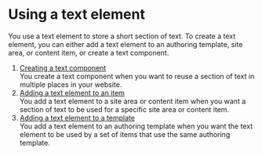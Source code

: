 # Using a text element
You use a text element to store a short section of text. To create a text element, you can either add a text element to an authoring template, site area, or content item, or create a text component.

1.  [Creating a text component](wcm_dev_elements_text_creating.md)  
You create a text component when you want to reuse a section of text in multiple places in your website.
2.  [Adding a text element to an item](wcm_dev_elements_text_adding.md)  
You add a text element to a site area or content item when you want a section of text to be used for a specific site area or content item.
3.  [Adding a text element to a template](wcm_dev_elements_text_add_template.md)  
You add a text element to an authoring template when you want the text element to be used by a set of items that use the same authoring template.


